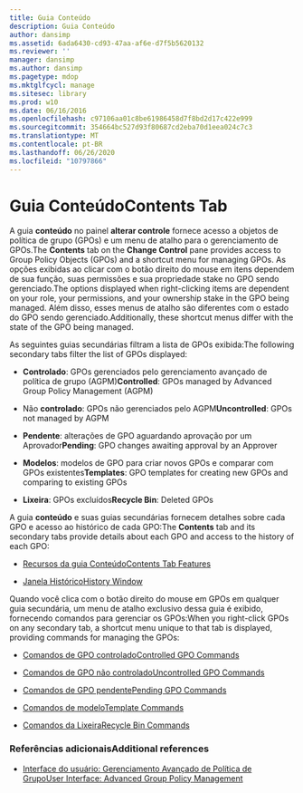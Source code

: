 ```yaml
---
title: Guia Conteúdo
description: Guia Conteúdo
author: dansimp
ms.assetid: 6ada6430-cd93-47aa-af6e-d7f5b5620132
ms.reviewer: ''
manager: dansimp
ms.author: dansimp
ms.pagetype: mdop
ms.mktglfcycl: manage
ms.sitesec: library
ms.prod: w10
ms.date: 06/16/2016
ms.openlocfilehash: c97106aa01c8be61986458d7f8bd2d17c422e999
ms.sourcegitcommit: 354664bc527d93f80687cd2eba70d1eea024c7c3
ms.translationtype: MT
ms.contentlocale: pt-BR
ms.lasthandoff: 06/26/2020
ms.locfileid: "10797866"
---
```

# <span data-ttu-id="28f7b-103">Guia Conteúdo</span><span class="sxs-lookup"><span data-stu-id="28f7b-103">Contents Tab</span></span>


<span data-ttu-id="28f7b-104">A guia **conteúdo** no painel **alterar controle** fornece acesso a objetos de política de grupo (GPOs) e um menu de atalho para o gerenciamento de GPOs.</span><span class="sxs-lookup"><span data-stu-id="28f7b-104">The **Contents** tab on the **Change Control** pane provides access to Group Policy Objects (GPOs) and a shortcut menu for managing GPOs.</span></span> <span data-ttu-id="28f7b-105">As opções exibidas ao clicar com o botão direito do mouse em itens dependem de sua função, suas permissões e sua propriedade stake no GPO sendo gerenciado.</span><span class="sxs-lookup"><span data-stu-id="28f7b-105">The options displayed when right-clicking items are dependent on your role, your permissions, and your ownership stake in the GPO being managed.</span></span> <span data-ttu-id="28f7b-106">Além disso, esses menus de atalho são diferentes com o estado do GPO sendo gerenciado.</span><span class="sxs-lookup"><span data-stu-id="28f7b-106">Additionally, these shortcut menus differ with the state of the GPO being managed.</span></span>

<span data-ttu-id="28f7b-107">As seguintes guias secundárias filtram a lista de GPOs exibida:</span><span class="sxs-lookup"><span data-stu-id="28f7b-107">The following secondary tabs filter the list of GPOs displayed:</span></span>

-   <span data-ttu-id="28f7b-108">**Controlado**: GPOs gerenciados pelo gerenciamento avançado de política de grupo (AGPM)</span><span class="sxs-lookup"><span data-stu-id="28f7b-108">**Controlled**: GPOs managed by Advanced Group Policy Management (AGPM)</span></span>

-   <span data-ttu-id="28f7b-109">Não **controlado**: GPOs não gerenciados pelo AGPM</span><span class="sxs-lookup"><span data-stu-id="28f7b-109">**Uncontrolled**: GPOs not managed by AGPM</span></span>

-   <span data-ttu-id="28f7b-110">**Pendente**: alterações de GPO aguardando aprovação por um Aprovador</span><span class="sxs-lookup"><span data-stu-id="28f7b-110">**Pending**: GPO changes awaiting approval by an Approver</span></span>

-   <span data-ttu-id="28f7b-111">**Modelos**: modelos de GPO para criar novos GPOs e comparar com GPOs existentes</span><span class="sxs-lookup"><span data-stu-id="28f7b-111">**Templates**: GPO templates for creating new GPOs and comparing to existing GPOs</span></span>

-   <span data-ttu-id="28f7b-112">**Lixeira**: GPOs excluídos</span><span class="sxs-lookup"><span data-stu-id="28f7b-112">**Recycle Bin**: Deleted GPOs</span></span>

<span data-ttu-id="28f7b-113">A guia **conteúdo** e suas guias secundárias fornecem detalhes sobre cada GPO e acesso ao histórico de cada GPO:</span><span class="sxs-lookup"><span data-stu-id="28f7b-113">The **Contents** tab and its secondary tabs provide details about each GPO and access to the history of each GPO:</span></span>

-   [<span data-ttu-id="28f7b-114">Recursos da guia Conteúdo</span><span class="sxs-lookup"><span data-stu-id="28f7b-114">Contents Tab Features</span></span>](contents-tab-features-agpm30ops.md)

-   [<span data-ttu-id="28f7b-115">Janela Histórico</span><span class="sxs-lookup"><span data-stu-id="28f7b-115">History Window</span></span>](history-window-agpm30ops.md)

<span data-ttu-id="28f7b-116">Quando você clica com o botão direito do mouse em GPOs em qualquer guia secundária, um menu de atalho exclusivo dessa guia é exibido, fornecendo comandos para gerenciar os GPOs:</span><span class="sxs-lookup"><span data-stu-id="28f7b-116">When you right-click GPOs on any secondary tab, a shortcut menu unique to that tab is displayed, providing commands for managing the GPOs:</span></span>

-   [<span data-ttu-id="28f7b-117">Comandos de GPO controlado</span><span class="sxs-lookup"><span data-stu-id="28f7b-117">Controlled GPO Commands</span></span>](controlled-gpo-commands-agpm30ops.md)

-   [<span data-ttu-id="28f7b-118">Comandos de GPO não controlado</span><span class="sxs-lookup"><span data-stu-id="28f7b-118">Uncontrolled GPO Commands</span></span>](uncontrolled-gpo-commands-agpm30ops.md)

-   [<span data-ttu-id="28f7b-119">Comandos de GPO pendente</span><span class="sxs-lookup"><span data-stu-id="28f7b-119">Pending GPO Commands</span></span>](pending-gpo-commands-agpm30ops.md)

-   [<span data-ttu-id="28f7b-120">Comandos de modelo</span><span class="sxs-lookup"><span data-stu-id="28f7b-120">Template Commands</span></span>](template-commands-agpm30ops.md)

-   [<span data-ttu-id="28f7b-121">Comandos da Lixeira</span><span class="sxs-lookup"><span data-stu-id="28f7b-121">Recycle Bin Commands</span></span>](recycle-bin-commands-agpm30ops.md)

### <span data-ttu-id="28f7b-122">Referências adicionais</span><span class="sxs-lookup"><span data-stu-id="28f7b-122">Additional references</span></span>

-   [<span data-ttu-id="28f7b-123">Interface do usuário: Gerenciamento Avançado de Política de Grupo</span><span class="sxs-lookup"><span data-stu-id="28f7b-123">User Interface: Advanced Group Policy Management</span></span>](user-interface-advanced-group-policy-management-agpm30ops.md)

 

 





